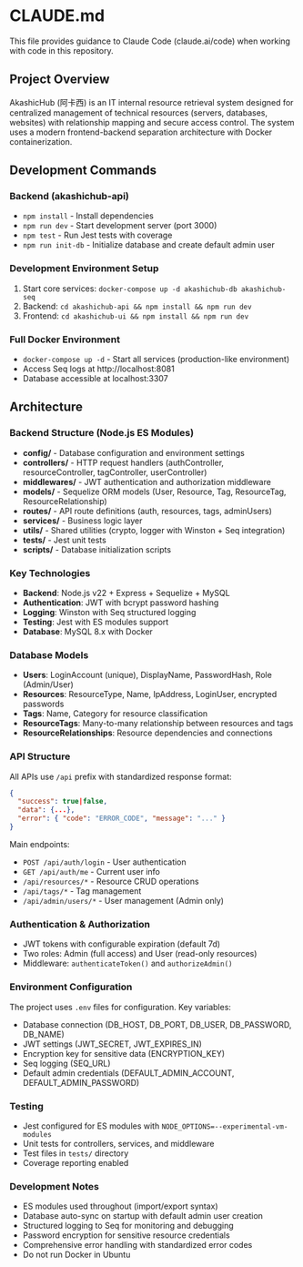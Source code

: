 # CLAUDE.md

This file provides guidance to Claude Code (claude.ai/code) when working with code in this repository.

## Project Overview

AkashicHub (阿卡西) is an IT internal resource retrieval system designed for centralized management of technical resources (servers, databases, websites) with relationship mapping and secure access control. The system uses a modern frontend-backend separation architecture with Docker containerization.

## Development Commands

### Backend (akashichub-api)
- `npm install` - Install dependencies
- `npm run dev` - Start development server (port 3000)
- `npm test` - Run Jest tests with coverage
- `npm run init-db` - Initialize database and create default admin user

### Development Environment Setup
1. Start core services: `docker-compose up -d akashichub-db akashichub-seq`
2. Backend: `cd akashichub-api && npm install && npm run dev`
3. Frontend: `cd akashichub-ui && npm install && npm run dev`

### Full Docker Environment
- `docker-compose up -d` - Start all services (production-like environment)
- Access Seq logs at http://localhost:8081
- Database accessible at localhost:3307

## Architecture

### Backend Structure (Node.js ES Modules)
- **config/** - Database configuration and environment settings
- **controllers/** - HTTP request handlers (authController, resourceController, tagController, userController)
- **middlewares/** - JWT authentication and authorization middleware
- **models/** - Sequelize ORM models (User, Resource, Tag, ResourceTag, ResourceRelationship)
- **routes/** - API route definitions (auth, resources, tags, adminUsers)
- **services/** - Business logic layer
- **utils/** - Shared utilities (crypto, logger with Winston + Seq integration)
- **tests/** - Jest unit tests
- **scripts/** - Database initialization scripts

### Key Technologies
- **Backend**: Node.js v22 + Express + Sequelize + MySQL
- **Authentication**: JWT with bcrypt password hashing
- **Logging**: Winston with Seq structured logging
- **Testing**: Jest with ES modules support
- **Database**: MySQL 8.x with Docker

### Database Models
- **Users**: LoginAccount (unique), DisplayName, PasswordHash, Role (Admin/User)
- **Resources**: ResourceType, Name, IpAddress, LoginUser, encrypted passwords
- **Tags**: Name, Category for resource classification
- **ResourceTags**: Many-to-many relationship between resources and tags
- **ResourceRelationships**: Resource dependencies and connections

### API Structure
All APIs use `/api` prefix with standardized response format:
```json
{
  "success": true|false,
  "data": {...},
  "error": { "code": "ERROR_CODE", "message": "..." }
}
```

Main endpoints:
- `POST /api/auth/login` - User authentication
- `GET /api/auth/me` - Current user info
- `/api/resources/*` - Resource CRUD operations
- `/api/tags/*` - Tag management
- `/api/admin/users/*` - User management (Admin only)

### Authentication & Authorization
- JWT tokens with configurable expiration (default 7d)
- Two roles: Admin (full access) and User (read-only resources)
- Middleware: `authenticateToken()` and `authorizeAdmin()`

### Environment Configuration
The project uses `.env` files for configuration. Key variables:
- Database connection (DB_HOST, DB_PORT, DB_USER, DB_PASSWORD, DB_NAME)
- JWT settings (JWT_SECRET, JWT_EXPIRES_IN)
- Encryption key for sensitive data (ENCRYPTION_KEY)
- Seq logging (SEQ_URL)
- Default admin credentials (DEFAULT_ADMIN_ACCOUNT, DEFAULT_ADMIN_PASSWORD)

### Testing
- Jest configured for ES modules with `NODE_OPTIONS=--experimental-vm-modules`
- Unit tests for controllers, services, and middleware
- Test files in `tests/` directory
- Coverage reporting enabled

### Development Notes
- ES modules used throughout (import/export syntax)
- Database auto-sync on startup with default admin user creation
- Structured logging to Seq for monitoring and debugging
- Password encryption for sensitive resource credentials
- Comprehensive error handling with standardized error codes
- Do not run Docker in Ubuntu
